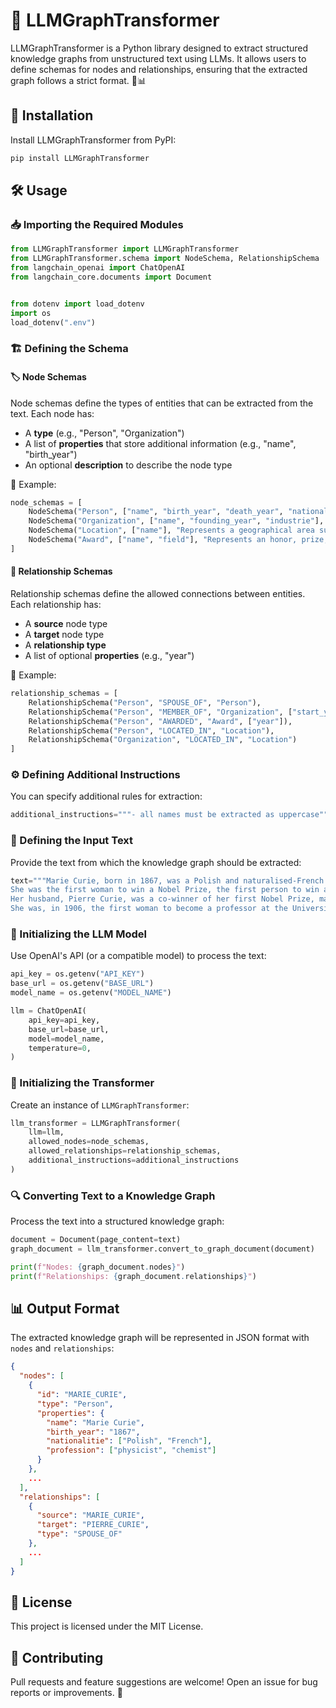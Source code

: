 # 🧠 LLMGraphTransformer

LLMGraphTransformer is a Python library designed to extract structured knowledge graphs from unstructured text using LLMs. It allows users to define schemas for nodes and relationships, ensuring that the extracted graph follows a strict format. 🔗📊

## 🚀 Installation

Install LLMGraphTransformer from PyPI:
```bash
pip install LLMGraphTransformer
```

## 🛠️ Usage

### 📥 Importing the Required Modules
```python
from LLMGraphTransformer import LLMGraphTransformer
from LLMGraphTransformer.schema import NodeSchema, RelationshipSchema
from langchain_openai import ChatOpenAI
from langchain_core.documents import Document


from dotenv import load_dotenv
import os
load_dotenv(".env")  
```

### 🏗️ Defining the Schema

#### 🏷️ Node Schemas
Node schemas define the types of entities that can be extracted from the text. Each node has:
- A **type** (e.g., "Person", "Organization")
- A list of **properties** that store additional information (e.g., "name", "birth_year")
- An optional **description** to describe the node type

📌 Example:
```python
node_schemas = [
    NodeSchema("Person", ["name", "birth_year", "death_year", "nationalitie", "profession"], "Represents an individual"),
    NodeSchema("Organization", ["name", "founding_year", "industrie"], "Represents a group, company, or institution"),
    NodeSchema("Location", ["name"], "Represents a geographical area such as a city, country, or region"),
    NodeSchema("Award", ["name", "field"], "Represents an honor, prize, or recognition")
]
```

#### 🔗 Relationship Schemas
Relationship schemas define the allowed connections between entities. Each relationship has:
- A **source** node type
- A **target** node type
- A **relationship type**
- A list of optional **properties** (e.g., "year")

📌 Example:
```python
relationship_schemas = [
    RelationshipSchema("Person", "SPOUSE_OF", "Person"),
    RelationshipSchema("Person", "MEMBER_OF", "Organization", ["start_year", "end_year", "year"]),
    RelationshipSchema("Person", "AWARDED", "Award", ["year"]),
    RelationshipSchema("Person", "LOCATED_IN", "Location"),
    RelationshipSchema("Organization", "LOCATED_IN", "Location")
]
```

### ⚙️ Defining Additional Instructions
You can specify additional rules for extraction:
```python
additional_instructions="""- all names must be extracted as uppercase"""
```

### 📜 Defining the Input Text
Provide the text from which the knowledge graph should be extracted:
```python
text="""Marie Curie, born in 1867, was a Polish and naturalised-French physicist and chemist who conducted pioneering research on radioactivity.
She was the first woman to win a Nobel Prize, the first person to win a Nobel Prize twice, and the only person to win a Nobel Prize in two scientific fields.
Her husband, Pierre Curie, was a co-winner of her first Nobel Prize, making them the first-ever married couple to win the Nobel Prize and launching the Curie family legacy of five Nobel Prizes.
She was, in 1906, the first woman to become a professor at the University of Paris."""
```

### 🤖 Initializing the LLM Model
Use OpenAI's API (or a compatible model) to process the text:
```python
api_key = os.getenv("API_KEY")
base_url = os.getenv("BASE_URL")
model_name = os.getenv("MODEL_NAME")

llm = ChatOpenAI(
    api_key=api_key,
    base_url=base_url,
    model=model_name,
    temperature=0,
)
```

### 🔄 Initializing the Transformer
Create an instance of `LLMGraphTransformer`:
```python
llm_transformer = LLMGraphTransformer(
    llm=llm,
    allowed_nodes=node_schemas,
    allowed_relationships=relationship_schemas,
    additional_instructions=additional_instructions
)
```

### 🔍 Converting Text to a Knowledge Graph
Process the text into a structured knowledge graph:
```python
document = Document(page_content=text)
graph_document = llm_transformer.convert_to_graph_document(document)

print(f"Nodes: {graph_document.nodes}")
print(f"Relationships: {graph_document.relationships}")
```

## 📊 Output Format
The extracted knowledge graph will be represented in JSON format with `nodes` and `relationships`:
```json
{
  "nodes": [
    {
      "id": "MARIE_CURIE",
      "type": "Person",
      "properties": {
        "name": "Marie Curie",
        "birth_year": "1867",
        "nationalitie": ["Polish", "French"],
        "profession": ["physicist", "chemist"]
      }
    },
    ...
  ],
  "relationships": [
    {
      "source": "MARIE_CURIE",
      "target": "PIERRE_CURIE",
      "type": "SPOUSE_OF"
    },
    ...
  ]
}
```

## 📜 License
This project is licensed under the MIT License.

## 🤝 Contributing
Pull requests and feature suggestions are welcome! Open an issue for bug reports or improvements. 🚀

